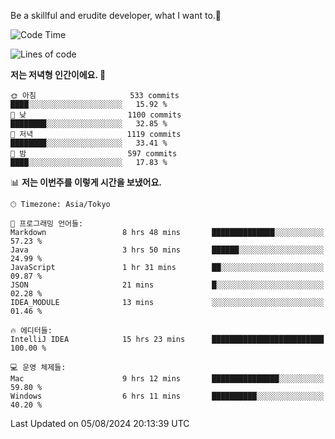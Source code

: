 Be a skillful and erudite developer, what I want to.👶

<!--START_SECTION:waka-->
![Code Time](http://img.shields.io/badge/Code%20Time-1%2C122%20hrs%2017%20mins-blue)

![Lines of code](https://img.shields.io/badge/%EC%A0%80%EB%8A%94%20%EC%97%AC%ED%83%9C%EA%B9%8C%EC%A7%80%20-2.8%20million%20%EC%A4%84%EC%9D%98%20%EC%BD%94%EB%93%9C%EB%A5%BC%20%EC%9E%91%EC%84%B1%ED%96%88%EC%96%B4%EC%9A%94.-blue)

**저는 저녁형 인간이에요. 🦉** 

```text
🌞 아침                     533 commits         ████░░░░░░░░░░░░░░░░░░░░░   15.92 % 
🌆 낮　                     1100 commits        ████████░░░░░░░░░░░░░░░░░   32.85 % 
🌃 저녁                     1119 commits        ████████░░░░░░░░░░░░░░░░░   33.41 % 
🌙 밤　                     597 commits         ████░░░░░░░░░░░░░░░░░░░░░   17.83 % 
```


📊 **저는 이번주를 이렇게 시간을 보냈어요.** 

```text
🕑︎ Timezone: Asia/Tokyo

💬 프로그래밍 언어들: 
Markdown                 8 hrs 48 mins       ██████████████░░░░░░░░░░░   57.23 % 
Java                     3 hrs 50 mins       ██████░░░░░░░░░░░░░░░░░░░   24.99 % 
JavaScript               1 hr 31 mins        ██░░░░░░░░░░░░░░░░░░░░░░░   09.87 % 
JSON                     21 mins             █░░░░░░░░░░░░░░░░░░░░░░░░   02.28 % 
IDEA_MODULE              13 mins             ░░░░░░░░░░░░░░░░░░░░░░░░░   01.46 % 

🔥 에디터들: 
IntelliJ IDEA            15 hrs 23 mins      █████████████████████████   100.00 % 

💻 운영 체제들: 
Mac                      9 hrs 12 mins       ███████████████░░░░░░░░░░   59.80 % 
Windows                  6 hrs 11 mins       ██████████░░░░░░░░░░░░░░░   40.20 % 
```


 Last Updated on 05/08/2024 20:13:39 UTC
<!--END_SECTION:waka-->
